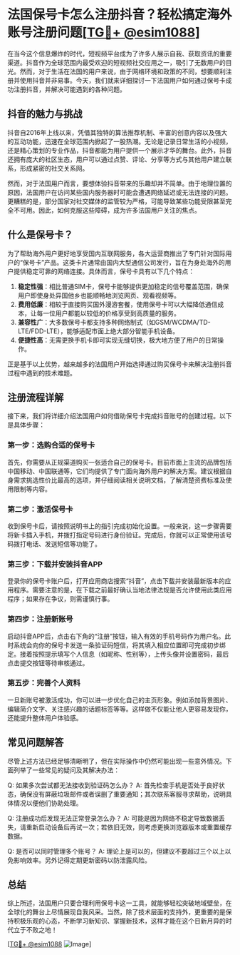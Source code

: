 # 法国保号卡怎么注册抖音？轻松搞定海外账号注册问题[[TG💪+ @esim1088](https://t.me/s/esim1088)]

在当今这个信息爆炸的时代，短视频平台成为了许多人展示自我、获取资讯的重要渠道。抖音作为全球范围内最受欢迎的短视频社交应用之一，吸引了无数用户的目光。然而，对于生活在法国的用户来说，由于网络环境和政策的不同，想要顺利注册并使用抖音并非易事。今天，我们就来详细探讨一下法国用户如何通过保号卡成功注册抖音，并解决可能遇到的各种问题。

## 抖音的魅力与挑战

抖音自2016年上线以来，凭借其独特的算法推荐机制、丰富的创意内容以及强大的互动功能，迅速在全球范围内掀起了一股热潮。无论是记录日常生活的小视频，还是精心策划的专业作品，抖音都能为用户提供一个展示才华的舞台。此外，抖音还拥有庞大的社区生态，用户可以通过点赞、评论、分享等方式与其他用户建立联系，形成紧密的社交关系网。

然而，对于法国用户而言，要想体验抖音带来的乐趣却并不简单。由于地理位置的原因，法国用户在访问某些国内服务器时可能会遭遇网络延迟或无法连接的问题。更糟糕的是，部分国家对社交媒体的监管较为严格，可能导致某些功能受限甚至完全不可用。因此，如何克服这些障碍，成为许多法国用户关注的焦点。

## 什么是保号卡？

为了帮助海外用户更好地享受国内互联网服务，各大运营商推出了专门针对国际用户的“保号卡”产品。这类卡片通常由国内大型通信公司发行，旨在为身处海外的用户提供稳定可靠的网络连接。具体而言，保号卡具有以下几个特点：

1. **稳定性强**：相比普通SIM卡，保号卡能够提供更加稳定的信号覆盖范围，确保用户即使身处异国他乡也能顺畅地浏览网页、观看视频等。
2. **费用低廉**：相较于直接购买国外漫游套餐，使用保号卡可以大幅降低通信成本，让每一位用户都能以较低的价格享受到高质量的服务。
3. **兼容性广**：大多数保号卡都支持多种网络制式（如GSM/WCDMA/TD-LTE/FDD-LTE），能够适配市面上绝大部分智能手机设备。
4. **便捷性高**：无需更换手机卡即可实现无缝切换，极大地方便了用户的日常操作。

正是基于以上优势，越来越多的法国用户开始选择通过购买保号卡来解决注册抖音过程中遇到的技术难题。

## 注册流程详解

接下来，我们将详细介绍法国用户如何借助保号卡完成抖音账号的创建过程。以下是具体步骤：

### 第一步：选购合适的保号卡
首先，你需要从正规渠道购买一张适合自己的保号卡。目前市面上主流的品牌包括中国移动、中国联通等，它们均提供了专门面向海外用户的解决方案。建议根据自身需求挑选性价比最高的选项，并仔细阅读相关说明文档，了解清楚资费标准及使用限制等内容。

### 第二步：激活保号卡
收到保号卡后，请按照说明书上的指引完成初始化设置。一般来说，这一步骤需要将新卡插入手机，并拨打指定号码进行身份验证。完成后，你就可以正常使用该号码拨打电话、发送短信等功能了。

### 第三步：下载并安装抖音APP
登录你的保号卡账户后，打开应用商店搜索“抖音”，点击下载并安装最新版本的应用程序。需要注意的是，在下载之前最好确认当地法律法规是否允许使用此类应用程序；如果存在争议，则需谨慎行事。

### 第四步：注册新账号
启动抖音APP后，点击右下角的“注册”按钮，输入有效的手机号码作为用户名。此时系统会向你的保号卡发送一条验证码短信，将其填入相应位置即可完成初步绑定。接着按照提示填写个人信息（如昵称、性别等），上传头像并设置密码，最后点击提交按钮等待审核通过。

### 第五步：完善个人资料
一旦新账号被激活成功，你可以进一步优化自己的主页形象。例如添加背景图片、编辑简介文字、关注感兴趣的话题标签等等。这样做不仅能让他人更容易发现你，还能提升整体用户体验感。

## 常见问题解答

尽管上述方法已经足够清晰明了，但在实际操作中仍然可能出现一些意外情况。下面列举了一些常见的疑问及其解决办法：

Q: 如果多次尝试都无法接收到验证码怎么办？
A: 首先检查手机是否处于良好状态，确保没有屏蔽垃圾邮件或者误删了重要通知；其次联系客服寻求帮助，说明具体情况以便他们协助处理。

Q: 注册成功后发现无法正常登录怎么办？
A: 可能是因为网络不稳定导致数据丢失，请重新启动设备后再试一次；若依旧无效，则考虑更换浏览器版本或重置缓存数据。

Q: 是否可以同时管理多个账号？
A: 理论上是可以的，但建议不要超过三个以上以免影响效率。另外记得定期更新密码以防泄露风险。

## 总结

综上所述，法国用户只要合理利用保号卡这一工具，就能够轻松突破地域壁垒，在全球化的舞台上尽情展现自我风采。当然，除了技术层面的支持外，更重要的是保持积极乐观的心态，不断学习新知识、掌握新技术，这样才能在这个日新月异的时代立于不败之地！

[[TG💪+ @esim1088](https://t.me/s/esim1088) ![Image](https://i.postimg.cc/4NQfJmqS/Snipaste-2025-05-13-00-14-12.png)]